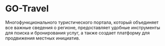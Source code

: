 # GO-Travel
Многофункционального туристического портала, который объединяет все важные сведения о регионе, предоставляет удобные инструменты для поиска и бронирования услуг, а также создает платформу для продвижения местных инициатив.

